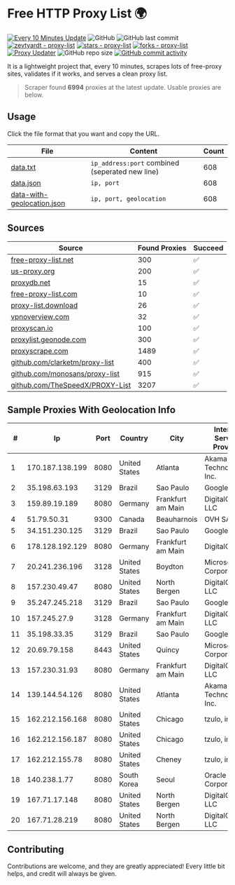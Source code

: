 
# Free HTTP Proxy List 🌍

[![Every 10 Minutes Update](https://github.com/mertguvencli/http-proxy-list/actions/workflows/main.yml/badge.svg?branch=main)](https://github.com/mertguvencli/http-proxy-list/actions/workflows/main.yml)
![GitHub](https://img.shields.io/github/license/mertguvencli/http-proxy-list)
![GitHub last commit](https://img.shields.io/github/last-commit/mertguvencli/http-proxy-list)
[![zevtyardt - proxy-list](https://img.shields.io/static/v1?label=zevtyardt&message=proxy-list&color=blue&logo=github)](https://github.com/zevtyardt/proxy-list "Go to GitHub repo")
[![stars - proxy-list](https://img.shields.io/github/stars/zevtyardt/proxy-list?style=social)](https://github.com/zevtyardt/proxy-list)
[![forks - proxy-list](https://img.shields.io/github/forks/zevtyardt/proxy-list?style=social)](https://github.com/zevtyardt/proxy-list)
[![Proxy Updater](https://github.com/zevtyardt/proxy-list/workflows/Proxy%20Updater/badge.svg)](https://github.com/zevtyardt/proxy-list/actions?query=workflow:"Proxy+Updater")
![GitHub repo size](https://img.shields.io/github/repo-size/zevtyardt/proxy-list)
[![GitHub commit activity](https://img.shields.io/github/commit-activity/m/zevtyardt/proxy-list?logo=commits)](https://github.com/zevtyardt/proxy-list/commits/main)

It is a lightweight project that, every 10 minutes, scrapes lots of free-proxy sites, validates if it works, and serves a clean proxy list.

> Scraper found **6994** proxies at the latest update. Usable proxies are below.

## Usage

Click the file format that you want and copy the URL.

|File|Content|Count|
|----|-------|-----|
|[data.txt](https://raw.githubusercontent.com/mertguvencli/http-proxy-list/main/proxy-list/data.txt)|`ip_address:port` combined (seperated new line)|608|
|[data.json](https://raw.githubusercontent.com/mertguvencli/http-proxy-list/main/proxy-list/data.json)|`ip, port`|608|
|[data-with-geolocation.json](https://raw.githubusercontent.com/mertguvencli/http-proxy-list/main/proxy-list/data-with-geolocation.json)|`ip, port, geolocation`|608|

## Sources

|Source|Found Proxies|Succeed|
|------|-------------|-------|
|[free-proxy-list.net](https://free-proxy-list.net)|300|✅|
|[us-proxy.org](https://www.us-proxy.org)|200|✅|
|[proxydb.net](http://proxydb.net)|15|✅|
|[free-proxy-list.com](https://free-proxy-list.com/?page=&port=&type%5B%5D=http&type%5B%5D=https&up_time=0&search=Search)|10|✅|
|[proxy-list.download](https://www.proxy-list.download/HTTP)|26|✅|
|[vpnoverview.com](https://vpnoverview.com/privacy/anonymous-browsing/free-proxy-servers)|32|✅|
|[proxyscan.io](https://www.proxyscan.io)|100|✅|
|[proxylist.geonode.com](https://proxylist.geonode.com/api/proxy-list?limit=300&page=1&sort_by=lastChecked&sort_type=desc&protocols=http,https)|300|✅|
|[proxyscrape.com](https://api.proxyscrape.com/v2/?request=displayproxies&protocol=http&timeout=10000&country=all&ssl=all&anonymity=all)|1489|✅|
|[github.com/clarketm/proxy-list](https://raw.githubusercontent.com/clarketm/proxy-list/master/proxy-list-raw.txt)|400|✅|
|[github.com/monosans/proxy-list](https://raw.githubusercontent.com/monosans/proxy-list/main/proxies/http.txt)|915|✅|
|[github.com/TheSpeedX/PROXY-List](https://raw.githubusercontent.com/TheSpeedX/PROXY-List/master/http.txt)|3207|✅|


## Sample Proxies With Geolocation Info

|#|Ip|Port|Country|City|Internet Service Provider|
|-|--|----|-------|----|-------------------------|
|1|170.187.138.199|8080|United States|Atlanta|Akamai Technologies, Inc.|
|2|35.198.63.193|3129|Brazil|Sao Paulo|Google LLC|
|3|159.89.19.189|8080|Germany|Frankfurt am Main|DigitalOcean, LLC|
|4|51.79.50.31|9300|Canada|Beauharnois|OVH SAS|
|5|34.151.230.125|3129|Brazil|Sao Paulo|Google LLC|
|6|178.128.192.129|8080|Germany|Frankfurt am Main|DigitalOcean|
|7|20.241.236.196|3128|United States|Boydton|Microsoft Corporation|
|8|157.230.49.47|8080|United States|North Bergen|DigitalOcean, LLC|
|9|35.247.245.218|3129|Brazil|Sao Paulo|Google LLC|
|10|157.245.27.9|3128|Germany|Frankfurt am Main|DigitalOcean, LLC|
|11|35.198.33.35|3129|Brazil|Sao Paulo|Google LLC|
|12|20.69.79.158|8443|United States|Quincy|Microsoft Corporation|
|13|157.230.31.93|8080|Germany|Frankfurt am Main|DigitalOcean, LLC|
|14|139.144.54.126|8080|United States|Atlanta|Akamai Technologies, Inc.|
|15|162.212.156.168|8080|United States|Chicago|tzulo, inc.|
|16|162.212.156.187|8080|United States|Chicago|tzulo, inc.|
|17|162.212.155.78|8080|United States|Cheney|tzulo, inc.|
|18|140.238.1.77|8080|South Korea|Seoul|Oracle Corporation|
|19|167.71.17.148|8080|United States|North Bergen|DigitalOcean, LLC|
|20|167.71.28.219|8080|United States|North Bergen|DigitalOcean, LLC|



## Contributing

Contributions are welcome, and they are greatly appreciated! Every
little bit helps, and credit will always be given.

